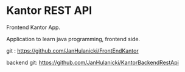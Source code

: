 # **Kantor REST API**
Frontend Kantor App.

Application to learn java programming, frontend side.

git :
https://github.com/JanHulanicki/FrontEndKantor


backend git:
https://github.com/JanHulanicki/KantorBackendRestApi
